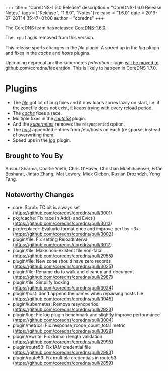 +++
title = "CoreDNS-1.6.0 Release"
description = "CoreDNS-1.6.0 Release Notes."
tags = ["Release", "1.6.0", "Notes"]
release = "1.6.0"
date = 2019-07-28T14:35:47+01:00
author = "coredns"
+++

The CoreDNS team has released
[CoreDNS-1.6.0](https://github.com/coredns/coredns/releases/tag/v1.6.0).

The `-cpu` flag is removed from this version.

This release sports changes in the *file* plugin. A speed up in the *log* plugin and fixes in the
*cache* and *hosts* plugins.

Upcoming deprecation: the kubernetes *federation* plugin [will be moved
to](https://github.com/coredns/coredns/issues/3041) github.com/coredns/federation. This is likely to
happen in CoreDNS 1.7.0.

# Plugins

* The [*file*](/plugins/file) got lot of bug fixes and it now loads zones lazily on start, i.e. if the zonefile
  does not exist, it keeps trying with every reload period.
* The [*cache*](/plugins/cache) fixes a race.
* Multiple fixes in the [*route53*](/plugins/route53) plugin.
* And the [*kubernetes*](/plugins/kubernetes) removes the `resyncperiod` option.
* The [*host*](/plugins/host) appended entries from /etc/hosts on each (re-)parse, instead of
  overwriting them.
* Speed ups in the [*log*](/plugins/log) plugin.

## Brought to You By

Anshul Sharma,
Charlie Vieth,
Chris O'Haver,
Christian Muehlhaeuser,
Erfan Besharat,
Jintao Zhang,
Mat Lowery,
Miek Gieben,
Ruslan Drozhdzh,
Yong Tang.

## Noteworthy Changes

* core: Scrub: TC bit is always set (https://github.com/coredns/coredns/pull/3001)
* pkg/cache: Fix race in Add() and Evict() (https://github.com/coredns/coredns/pull/3013)
* pkg/replacer: Evaluate format once and improve perf by ~3x (https://github.com/coredns/coredns/pull/3002)
* plugin/file: Fix setting ReloadInterval (https://github.com/coredns/coredns/pull/3017)
* plugin/file: Make non-existent file non-fatal (https://github.com/coredns/coredns/pull/2955)
* plugin/file: New zone should have zero records (https://github.com/coredns/coredns/pull/3025)
* plugin/file: Rename do to walk and cleanup and document (https://github.com/coredns/coredns/pull/2987)
* plugin/file: Simplify locking (https://github.com/coredns/coredns/pull/3024)
* plugin/host: don't append the names when reparsing hosts file (https://github.com/coredns/coredns/pull/3045)
* plugin/kubernetes: Remove resyncperiod (https://github.com/coredns/coredns/pull/2923)
* plugin/log: Fix log plugin benchmark and slightly improve performance (https://github.com/coredns/coredns/pull/3004)
* plugin/metrics: Fix response_rcode_count_total metric (https://github.com/coredns/coredns/pull/3029)
* plugin/rewrite: Fix domain length validation (https://github.com/coredns/coredns/pull/2995)
* plugin/route53: Fix IAM credential file (https://github.com/coredns/coredns/pull/2983)
* plugin/route53: Fix multiple credentials in route53 (https://github.com/coredns/coredns/pull/2859)
